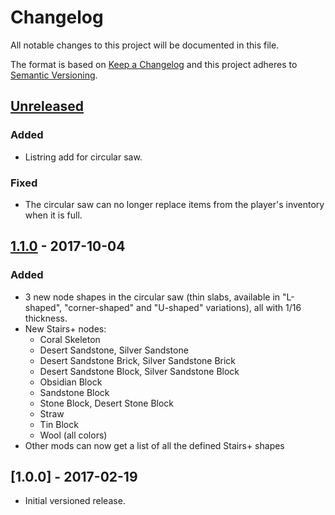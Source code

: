 # Changelog

All notable changes to this project will be documented in this file.

The format is based on [Keep a Changelog](http://keepachangelog.com/en/1.0.0/)
and this project adheres to [Semantic Versioning](http://semver.org/spec/v2.0.0.html).

## [Unreleased]

### Added

- Listring add for circular saw.

### Fixed

- The circular saw can no longer replace items from the player's inventory
  when it is full.

## [1.1.0] - 2017-10-04

### Added

- 3 new node shapes in the circular saw (thin slabs, available in
  "L-shaped", "corner-shaped" and "U-shaped" variations), all with 1/16
  thickness.
- New Stairs+ nodes:
  - Coral Skeleton
  - Desert Sandstone, Silver Sandstone
  - Desert Sandstone Brick, Silver Sandstone Brick
  - Desert Sandstone Block, Silver Sandstone Block
  - Obsidian Block
  - Sandstone Block
  - Stone Block, Desert Stone Block
  - Straw
  - Tin Block
  - Wool (all colors)
- Other mods can now get a list of all the defined Stairs+ shapes

## [1.0.0] - 2017-02-19

- Initial versioned release.

[Unreleased]: https://github.com/minetest-mods/moreblocks/compare/v1.1.0...HEAD
[1.1.0]: https://github.com/minetest-mods/moreblocks/compare/v1.0.0...v1.1.0
